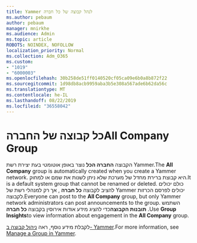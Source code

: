 ```yaml
---
title: Yammer לנהל קבוצה של כל חברה
ms.author: pebaum
author: pebaum
manager: mnirkhe
ms.audience: Admin
ms.topic: article
ROBOTS: NOINDEX, NOFOLLOW
localization_priority: Normal
ms.collection: Adm_O365
ms.custom:
- "1019"
- "6000003"
ms.openlocfilehash: 30b258de51ff0140520cf05ca09e6b0a8b872f22
ms.sourcegitcommit: 1d98db8acb9959aba3b5e308a567ade6b62da56c
ms.translationtype: MT
ms.contentlocale: he-IL
ms.lasthandoff: 08/22/2019
ms.locfileid: "36558042"
---
```

# <a name="all-company-group"></a><span data-ttu-id="4c380-102">כל קבוצה של החברה</span><span class="sxs-lookup"><span data-stu-id="4c380-102">All Company Group</span></span>

<span data-ttu-id="4c380-103">הקבוצה **החברה הכל** נוצר באופן אוטומטי בעת יצירת רשת Yammer.</span><span class="sxs-lookup"><span data-stu-id="4c380-103">The **All Company** group is automatically created when you create a Yammer network.</span></span> <span data-ttu-id="4c380-104">היא קבוצת ברירת מחדל של מערכת שלא ניתן לשנות את שמם או למחוק.</span><span class="sxs-lookup"><span data-stu-id="4c380-104">It is a default system group that cannot be renamed or deleted.</span></span> <span data-ttu-id="4c380-105">כולם יכולים להציב לקבוצה **כל חברה** , אך רק למנהלי רשת של Yammer יכולים לפרסם הכרזות לקבוצה.</span><span class="sxs-lookup"><span data-stu-id="4c380-105">Everyone can post to the **All Company** group, but only Yammer network administrators can post announcements to the group.</span></span> <span data-ttu-id="4c380-106">השתמש **תובנות הקבוצה**כדי להציג מידע אודות אירוסין בקבוצה **כל חברה** .</span><span class="sxs-lookup"><span data-stu-id="4c380-106">Use **Group Insights**to view information about engagement in the **All Company** group.</span></span>

<span data-ttu-id="4c380-107">לקבלת מידע נוסף, ראה [ניהול קבוצה ב- Yammer](https://support.office.com/article/Manage-a-group-in-Yammer-6e05c6d6-5548-4c88-89cd-e6757a514ef2).</span><span class="sxs-lookup"><span data-stu-id="4c380-107">For more information, see [Manage a Group in Yammer](https://support.office.com/article/Manage-a-group-in-Yammer-6e05c6d6-5548-4c88-89cd-e6757a514ef2).</span></span>
